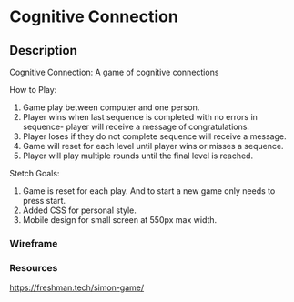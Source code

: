 # Cognitive Connection

## Description

Cognitive Connection:
 A game of cognitive connections

 How to Play:

1.  Game play between computer and one person.
2. Player wins when last sequence is completed with no errors in sequence- player will receive a message of congratulations.
3. Player loses if they do not complete sequence will receive a message.
4. Game will reset for each level until player wins or misses a sequence.
5.  Player will play multiple rounds until the final level is reached. 


Stetch Goals:

1.  Game is reset for each play.  And to start a new game only needs to press start.
2.  Added CSS for personal style.
3.  Mobile design for small screen at 550px max width.


### Wireframe

### Resources 
https://freshman.tech/simon-game/


